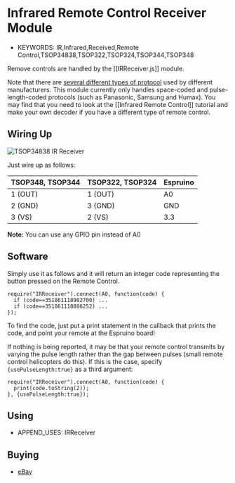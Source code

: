 <!--- Copyright (c) 2013 Gordon Williams, Pur3 Ltd. See the file LICENSE for copying permission. -->
Infrared Remote Control Receiver Module
==================================

* KEYWORDS: IR,Infrared,Received,Remote Control,TSOP34838,TSOP322,TSOP324,TSOP344,TSOP348

Remove controls are handled by the [[IRReceiver.js]] module.

Note that there are [several different types of protocol](http://en.wikipedia.org/wiki/Remote_control#Consumer_electronics_infrared_protocols) used by different manufacturers. This module currently only handles space-coded and pulse-length-coded protocols (such as Panasonic, Samsung and Humax). You may find that you need to look at the [[Infrared Remote Control]] tutorial and make your own decoder if you have a different type of remote control.

Wiring Up
--------

![TSOP34838 IR Receiver](module.png)

Just wire up as follows:

| TSOP348, TSOP344 | TSOP322, TSOP324 | Espruino |
|--|--|--|
| 1 (OUT) | 1 (OUT) | A0 |
| 2 (GND) | 3 (GND) | GND |
| 3 (VS) | 2 (VS) | 3.3 |

**Note:** You can use any GPIO pin instead of A0

Software
-------

Simply use it as follows and it will return an integer code representing the button pressed on the Remote Control.

```
require("IRReceiver").connect(A0, function(code) {
  if (code==351861118902700) ...
  if (code==351861118886252) ...
});
```

To find the code, just put a print statement in the callback that prints the code, and point your remote at the Espruino board!

If nothing is being reported, it may be that your remote control transmits by varying the pulse length rather than the gap between pulses (small remote control helicopters do this). If this is the case, specify `{usePulseLength:true}` as a third argument:

```
require("IRReceiver").connect(A0, function(code) {
  print(code.toString(2));
}, {usePulseLength:true});
```

Using 
-----

* APPEND_USES: IRReceiver

Buying
-----

* [eBay](http://www.ebay.com/sch/i.html?_nkw=TSOP34838)
